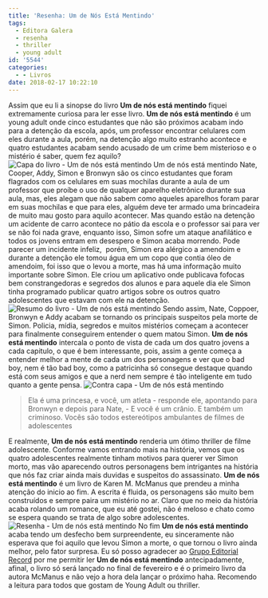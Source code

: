 ```yaml
---
title: 'Resenha: Um de Nós Está Mentindo'
tags:
  - Editora Galera
  - resenha
  - thriller
  - young adult
id: '5544'
categories:
  - - Livros
date: 2018-02-17 10:22:10
---
```


Assim que eu li a sinopse do livro **Um de nós está mentindo** fiquei extremamente curiosa para ler esse livro. **Um de nós está mentindo** é um young adult onde cinco estudantes que não são próximos acabam indo para a detenção da escola, após, um professor encontrar celulares com eles durante a aula, porém, na detenção algo muito estranho acontece e quatro estudantes acabam sendo acusado de um crime bem misterioso e o mistério é saber, quem fez aquilo? ![Capa do livro - Um de nós está mentindo](http://natalia.blog.br/wp-content/uploads/2018/02/capa-um-de-nós-está-mentindo.jpg) Um de nós está mentindo Nate, Cooper, Addy, Simon e Bronwyn são os cinco estudantes que foram flagrados com os celulares em suas mochilas durante a aula de um professor que proíbe o uso de qualquer aparelho eletrônico durante sua aula, mas, eles alegam que não sabem como aqueles aparelhos foram parar em suas mochilas e que para eles, alguém deve ter armado uma brincadeira de muito mau gosto para aquilo acontecer. Mas quando estão na detenção um acidente de carro acontece no pátio da escola e o professor sai para ver se não foi nada grave, enquanto isso, Simon sofre um ataque anafilático e todos os jovens entram em desespero e Simon acaba morrendo. Pode parecer um incidente infeliz,  porém, Simon era alérgico a amendoim e durante a detenção ele tomou água em um copo que contia óleo de amendoim, foi isso que o levou a morte, mas há uma informação muito importante sobre Simon. Ele criou um aplicativo onde publicava fofocas bem constrangedoras e segredos dos alunos e para aquele dia ele Simon tinha programado publicar quatro artigos sobre os outros quatro adolescentes que estavam com ele na detenção. ![Resumo do livro - Um de nós está mentindo](http://natalia.blog.br/wp-content/uploads/2018/02/lombada-um-de-nós-está-mentindo.jpg) Sendo assim, Nate, Coppoer, Bronwyn e Addy acabam se tornando os principais suspeitos pela morte de Simon. Policia, mídia, segredos e muitos mistérios começam a acontecer para finalmente conseguirem entender o quem matou Simon. **Um de nós está mentindo** intercala o ponto de vista de cada um dos quatro jovens a cada capitulo, o que é bem interessante, pois, assim a gente começa a entender melhor a mente de cada um dos personagens e ver que o bad boy, nem é tão bad boy, como a patricinha só consegue destaque quando está com seus amigos e que a nerd nem sempre é tão inteligente em tudo quanto a gente pensa. ![Contra capa - Um de nós está mentindo ](http://natalia.blog.br/wp-content/uploads/2018/02/contra-capa-um-de-nós-está-mentindo.jpg)

> Ela é uma princesa, e você, um atleta - responde ele, apontando para Bronwyn e depois para Nate, - E você é um crânio. E também um criminoso. Vocês são todos estereótipos ambulantes de filmes de adolescentes

E realmente, **Um de nós está mentindo** renderia um ótimo thriller de filme adolescente. Conforme vamos entrando mais na história, vemos que os quatro adolescentes realmente tinham motivos para querer ver Simon morto, mas vão aparecendo outros personagens bem intrigantes na história que nós faz criar ainda mais duvidas e suspeitos do assassinato. **Um de nós está mentindo** é um livro de Karen M. McManus que prendeu a minha atenção do inicio ao fim. A escrita é fluida, os personagens são muito bem construídos e sempre paira um mistério no ar. Claro que no meio da história acaba rolando um romance, que eu até gostei, não é meloso e chato como se espera quando se trata de algo sobre adolescentes. ![Resenha - Um de nós está mentindo ](http://natalia.blog.br/wp-content/uploads/2018/02/resenha-um-de-nós-está-mentindo.jpg) No fim **Um de nós está mentindo** acaba tendo um desfecho bem surpreendente, eu sinceramente não esperava que foi aquilo que levou Simon a morte, o que tornou o livro ainda melhor, pelo fator surpresa. Eu só posso agradecer ao [Grupo Editorial Record](http://www.record.com.br/autor_livros.asp?id_autor=8162) por me permitir ler **Um de nós está mentindo** antecipadamente, afinal, o livro só será lançado no final de fevereiro e é o primeiro livro da autora McManus e não vejo a hora dela lançar o próximo haha. Recomendo a leitura para todos que gostam de Young Adult ou thriller.
